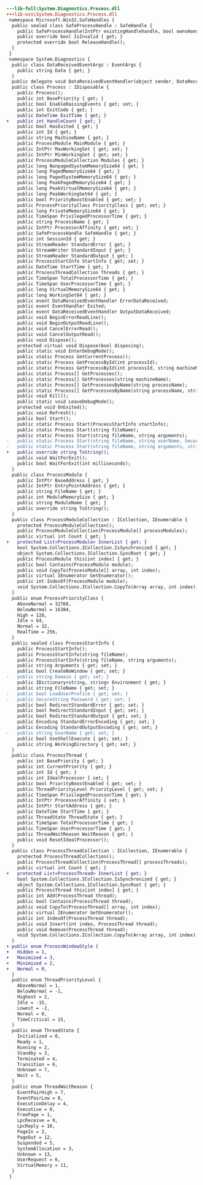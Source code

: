 ﻿```diff
---lib-full\System.Diagnostics.Process.dll
+++lib-oss\System.Diagnostics.Process.dll
 namespace Microsoft.Win32.SafeHandles {
  public sealed class SafeProcessHandle : SafeHandle {
    public SafeProcessHandle(IntPtr existingHandlehandle, bool ownsHandle);
    public override bool IsInvalid { get; }
    protected override bool ReleaseHandle();
  }
 }
 namespace System.Diagnostics {
  public class DataReceivedEventArgs : EventArgs {
    public string Data { get; }
  }
  public delegate void DataReceivedEventHandler(object sender, DataReceivedEventArgs e);
  public class Process : IDisposable {
    public Process();
    public int BasePriority { get; }
    public bool EnableRaisingEvents { get; set; }
    public int ExitCode { get; }
    public DateTime ExitTime { get; }
+   public int HandleCount { get; }
    public bool HasExited { get; }
    public int Id { get; }
    public string MachineName { get; }
    public ProcessModule MainModule { get; }
    public IntPtr MaxWorkingSet { get; set; }
    public IntPtr MinWorkingSet { get; set; }
    public ProcessModuleCollection Modules { get; }
    public long NonpagedSystemMemorySize64 { get; }
    public long PagedMemorySize64 { get; }
    public long PagedSystemMemorySize64 { get; }
    public long PeakPagedMemorySize64 { get; }
    public long PeakVirtualMemorySize64 { get; }
    public long PeakWorkingSet64 { get; }
    public bool PriorityBoostEnabled { get; set; }
    public ProcessPriorityClass PriorityClass { get; set; }
    public long PrivateMemorySize64 { get; }
    public TimeSpan PrivilegedProcessorTime { get; }
    public string ProcessName { get; }
    public IntPtr ProcessorAffinity { get; set; }
    public SafeProcessHandle SafeHandle { get; }
    public int SessionId { get; }
    public StreamReader StandardError { get; }
    public StreamWriter StandardInput { get; }
    public StreamReader StandardOutput { get; }
    public ProcessStartInfo StartInfo { get; set; }
    public DateTime StartTime { get; }
    public ProcessThreadCollection Threads { get; }
    public TimeSpan TotalProcessorTime { get; }
    public TimeSpan UserProcessorTime { get; }
    public long VirtualMemorySize64 { get; }
    public long WorkingSet64 { get; }
    public event DataReceivedEventHandler ErrorDataReceived;
    public event EventHandler Exited;
    public event DataReceivedEventHandler OutputDataReceived;
    public void BeginErrorReadLine();
    public void BeginOutputReadLine();
    public void CancelErrorRead();
    public void CancelOutputRead();
    public void Dispose();
    protected virtual void Dispose(bool disposing);
    public static void EnterDebugMode();
    public static Process GetCurrentProcess();
    public static Process GetProcessById(int processId);
    public static Process GetProcessById(int processId, string machineName);
    public static Process[] GetProcesses();
    public static Process[] GetProcesses(string machineName);
    public static Process[] GetProcessesByName(string processName);
    public static Process[] GetProcessesByName(string processName, string machineName);
    public void Kill();
    public static void LeaveDebugMode();
    protected void OnExited();
    public void Refresh();
    public bool Start();
    public static Process Start(ProcessStartInfo startInfo);
    public static Process Start(string fileName);
    public static Process Start(string fileName, string arguments);
-   public static Process Start(string fileName, string userName, SecureString password, string domain);
-   public static Process Start(string fileName, string arguments, string userName, SecureString password, string domain);
+   public override string ToString();
    public void WaitForExit();
    public bool WaitForExit(int milliseconds);
  }
  public class ProcessModule {
    public IntPtr BaseAddress { get; }
    public IntPtr EntryPointAddress { get; }
    public string FileName { get; }
    public int ModuleMemorySize { get; }
    public string ModuleName { get; }
    public override string ToString();
  }
  public class ProcessModuleCollection : ICollection, IEnumerable {
    protected ProcessModuleCollection();
    public ProcessModuleCollection(ProcessModule[] processModules);
    public virtual int Count { get; }
+   protected List<ProcessModule> InnerList { get; }
    bool System.Collections.ICollection.IsSynchronized { get; }
    object System.Collections.ICollection.SyncRoot { get; }
    public ProcessModule this[int index] { get; }
    public bool Contains(ProcessModule module);
    public void CopyTo(ProcessModule[] array, int index);
    public virtual IEnumerator GetEnumerator();
    public int IndexOf(ProcessModule module);
    void System.Collections.ICollection.CopyTo(Array array, int index);
  }
  public enum ProcessPriorityClass {
    AboveNormal = 32768,
    BelowNormal = 16384,
    High = 128,
    Idle = 64,
    Normal = 32,
    RealTime = 256,
  }
  public sealed class ProcessStartInfo {
    public ProcessStartInfo();
    public ProcessStartInfo(string fileName);
    public ProcessStartInfo(string fileName, string arguments);
    public string Arguments { get; set; }
    public bool CreateNoWindow { get; set; }
-   public string Domain { get; set; }
    public IDictionary<string, string> Environment { get; }
    public string FileName { get; set; }
-   public bool LoadUserProfile { get; set; }
-   public SecureString Password { get; set; }
    public bool RedirectStandardError { get; set; }
    public bool RedirectStandardInput { get; set; }
    public bool RedirectStandardOutput { get; set; }
    public Encoding StandardErrorEncoding { get; set; }
    public Encoding StandardOutputEncoding { get; set; }
-   public string UserName { get; set; }
    public bool UseShellExecute { get; set; }
    public string WorkingDirectory { get; set; }
  }
  public class ProcessThread {
    public int BasePriority { get; }
    public int CurrentPriority { get; }
    public int Id { get; }
    public int IdealProcessor { set; }
    public bool PriorityBoostEnabled { get; set; }
    public ThreadPriorityLevel PriorityLevel { get; set; }
    public TimeSpan PrivilegedProcessorTime { get; }
    public IntPtr ProcessorAffinity { set; }
    public IntPtr StartAddress { get; }
    public DateTime StartTime { get; }
    public ThreadState ThreadState { get; }
    public TimeSpan TotalProcessorTime { get; }
    public TimeSpan UserProcessorTime { get; }
    public ThreadWaitReason WaitReason { get; }
    public void ResetIdealProcessor();
  }
  public class ProcessThreadCollection : ICollection, IEnumerable {
    protected ProcessThreadCollection();
    public ProcessThreadCollection(ProcessThread[] processThreads);
    public virtual int Count { get; }
+   protected List<ProcessThread> InnerList { get; }
    bool System.Collections.ICollection.IsSynchronized { get; }
    object System.Collections.ICollection.SyncRoot { get; }
    public ProcessThread this[int index] { get; }
    public int Add(ProcessThread thread);
    public bool Contains(ProcessThread thread);
    public void CopyTo(ProcessThread[] array, int index);
    public virtual IEnumerator GetEnumerator();
    public int IndexOf(ProcessThread thread);
    public void Insert(int index, ProcessThread thread);
    public void Remove(ProcessThread thread);
    void System.Collections.ICollection.CopyTo(Array array, int index);
  }
+ public enum ProcessWindowStyle {
+   Hidden = 1,
+   Maximized = 3,
+   Minimized = 2,
+   Normal = 0,
  }
  public enum ThreadPriorityLevel {
    AboveNormal = 1,
    BelowNormal = -1,
    Highest = 2,
    Idle = -15,
    Lowest = -2,
    Normal = 0,
    TimeCritical = 15,
  }
  public enum ThreadState {
    Initialized = 0,
    Ready = 1,
    Running = 2,
    Standby = 3,
    Terminated = 4,
    Transition = 6,
    Unknown = 7,
    Wait = 5,
  }
  public enum ThreadWaitReason {
    EventPairHigh = 7,
    EventPairLow = 8,
    ExecutionDelay = 4,
    Executive = 0,
    FreePage = 1,
    LpcReceive = 9,
    LpcReply = 10,
    PageIn = 2,
    PageOut = 12,
    Suspended = 5,
    SystemAllocation = 3,
    Unknown = 13,
    UserRequest = 6,
    VirtualMemory = 11,
  }
 }
```
